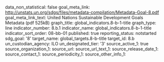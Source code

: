 data_non_statistical: false
goal_meta_link: http://unstats.un.org/sdgs/files/metadata-compilation/Metadata-Goal-8.pdf
goal_meta_link_text: United Nations Sustainable Development Goals Metadata (pdf 525kB)
graph_title: global_indicators.8-b-1-title
graph_type: line
indicator_number: 8.b.1
indicator_name: global_indicators.8-b-1-title
indicator_sort_order: 08-bb-01
published: true
reporting_status: notstarted
sdg_goal: '8'
target_name: global_targets.8-b-title
target_id: 8.b
un_custodian_agency: ILO
un_designated_tier: '3'
source_active_1: true
source_organization_1: 
source_url: 
source_url_text_1: 
source_release_date_1: 
source_contact_1: 
source_periodicity_1: 
source_other_info_1: 